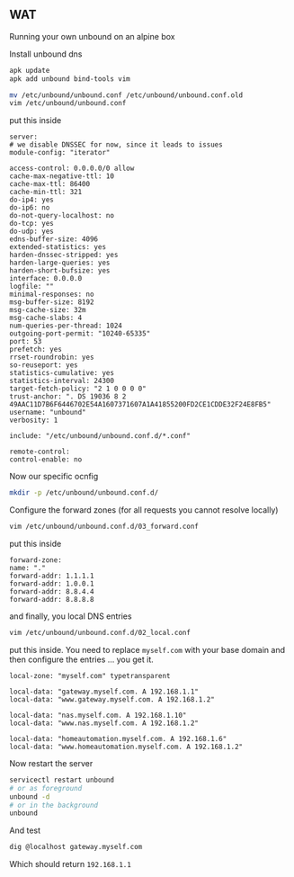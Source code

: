 ## WAT

Running your own unbound on an alpine box

Install unbound dns
```bash
apk update
apk add unbound bind-tools vim
```

```bash
mv /etc/unbound/unbound.conf /etc/unbound/unbound.conf.old
vim /etc/unbound/unbound.conf
```

put this inside

``` 
server:
# we disable DNSSEC for now, since it leads to issues
module-config: "iterator"

access-control: 0.0.0.0/0 allow
cache-max-negative-ttl: 10
cache-max-ttl: 86400
cache-min-ttl: 321
do-ip4: yes
do-ip6: no
do-not-query-localhost: no
do-tcp: yes
do-udp: yes
edns-buffer-size: 4096
extended-statistics: yes
harden-dnssec-stripped: yes
harden-large-queries: yes
harden-short-bufsize: yes
interface: 0.0.0.0
logfile: ""
minimal-responses: no
msg-buffer-size: 8192
msg-cache-size: 32m
msg-cache-slabs: 4
num-queries-per-thread: 1024
outgoing-port-permit: "10240-65335"
port: 53
prefetch: yes
rrset-roundrobin: yes
so-reuseport: yes
statistics-cumulative: yes
statistics-interval: 24300
target-fetch-policy: "2 1 0 0 0 0"
trust-anchor: ". DS 19036 8 2 49AAC11D7B6F6446702E54A1607371607A1A41855200FD2CE1CDDE32F24E8FB5"
username: "unbound"
verbosity: 1

include: "/etc/unbound/unbound.conf.d/*.conf"
        
remote-control:
control-enable: no
```

Now our specific ocnfig

```bash
mkdir -p /etc/unbound/unbound.conf.d/
```

Configure the forward zones (for all requests you cannot resolve locally)

```bash
vim /etc/unbound/unbound.conf.d/03_forward.conf
```

put this inside

``` 
forward-zone:
name: "."
forward-addr: 1.1.1.1
forward-addr: 1.0.0.1
forward-addr: 8.8.4.4
forward-addr: 8.8.8.8
```

and finally, you local DNS entries

```bash
vim /etc/unbound/unbound.conf.d/02_local.conf
```

put this inside. You need to replace `myself.com` with your base domain and then configure the entries ... you get it.

``` 
local-zone: "myself.com" typetransparent

local-data: "gateway.myself.com. A 192.168.1.1"
local-data: "www.gateway.myself.com. A 192.168.1.2"

local-data: "nas.myself.com. A 192.168.1.10"
local-data: "www.nas.myself.com. A 192.168.1.2"

local-data: "homeautomation.myself.com. A 192.168.1.6"
local-data: "www.homeautomation.myself.com. A 192.168.1.2"
```

Now restart the server

```bash
servicectl restart unbound
# or as foreground
unbound -d 
# or in the background
unbound
```

And test

```bash
dig @localhost gateway.myself.com
```

Which should return `192.168.1.1`
